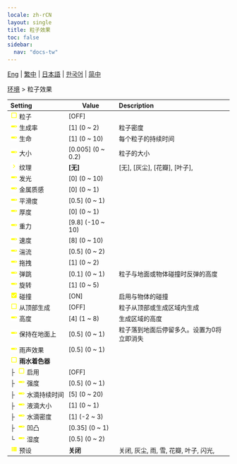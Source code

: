 ```yaml
---
locale: zh-rCN
layout: single
title: 粒子效果
toc: false
sidebar:
  nav: "docs-tw"
---
```

[Eng](/dancexr/menu/2025.4/scene/particles) | [繁中](/tw/dancexr/menu/2025.4/scene/particles) | [日本語](/jp/dancexr/menu/2025.4/scene/particles) | [한국어](/kr/dancexr/menu/2025.4/scene/particles) | [简中](/zh/dancexr/menu/2025.4/scene/particles)

[环境](../menu#环境) > 粒子效果



| Setting | Value | Description |
| :--- | --- | :--- |
|<nobr> ![check_off icon](/images/icon/ic_check_off.png)  粒子</nobr>| [OFF] | 
|<nobr> ![slider icon](/images/icon/ic_slider.png)  生成率</nobr>| [1] (0 ~ 2) | 粒子密度
|<nobr> ![slider icon](/images/icon/ic_slider.png)  生命</nobr>| [1] (0 ~ 10) | 每个粒子的持续时间
|<nobr> ![slider icon](/images/icon/ic_slider.png)  大小</nobr>| [0.005] (0 ~ 0.2) | 粒子的大小
|<nobr> ![chevron icon](/images/icon/ic_chevron.png)  纹理</nobr>| **[无]** | [无], [灰尘], [花瓣], [叶子],  |
|<nobr> ![slider icon](/images/icon/ic_slider.png)  发光</nobr>| [0] (0 ~ 10) | 
|<nobr> ![slider icon](/images/icon/ic_slider.png)  金属质感</nobr>| [0] (0 ~ 1) | 
|<nobr> ![slider icon](/images/icon/ic_slider.png)  平滑度</nobr>| [0.5] (0 ~ 1) | 
|<nobr> ![slider icon](/images/icon/ic_slider.png)  厚度</nobr>| [0] (0 ~ 1) | 
|<nobr> ![slider icon](/images/icon/ic_slider.png)  重力</nobr>| [9.8] (-10 ~ 10) | 
|<nobr> ![slider icon](/images/icon/ic_slider.png)  速度</nobr>| [8] (0 ~ 10) | 
|<nobr> ![slider icon](/images/icon/ic_slider.png)  湍流</nobr>| [0.5] (0 ~ 2) | 
|<nobr> ![slider icon](/images/icon/ic_slider.png)  拖拽</nobr>| [1] (0 ~ 2) | 
|<nobr> ![slider icon](/images/icon/ic_slider.png)  弹跳</nobr>| [0.1] (0 ~ 1) | 粒子与地面或物体碰撞时反弹的高度
|<nobr> ![slider icon](/images/icon/ic_slider.png)  旋转</nobr>| [1] (0 ~ 5) | 
|<nobr> ![check_on icon](/images/icon/ic_check_on.png)  碰撞</nobr>| [ON] | 启用与物体的碰撞
|<nobr> ![check_off icon](/images/icon/ic_check_off.png)  从顶部生成</nobr>| [OFF] | 粒子从顶部或生成区域内生成
|<nobr> ![slider icon](/images/icon/ic_slider.png)  高度</nobr>| [4] (1 ~ 8) | 生成区域的高度
|<nobr> ![slider icon](/images/icon/ic_slider.png)  保持在地面上</nobr>| [0.5] (0 ~ 1) | 粒子落到地面后停留多久。设置为0将立即消失
|<nobr> ![slider icon](/images/icon/ic_slider.png)  雨声效果</nobr>| [0.5] (0 ~ 1) | 
|<nobr> ![check_off icon](/images/icon/ic_check_off.png)  <b>雨水着色器</b></nobr>| | 
|<nobr>├&nbsp; ![check_off icon](/images/icon/ic_check_off.png)  启用</nobr>| [OFF] | 
|<nobr>├&nbsp; ![slider icon](/images/icon/ic_slider.png)  强度</nobr>| [0.5] (0 ~ 1) | 
|<nobr>├&nbsp; ![slider icon](/images/icon/ic_slider.png)  水滴持续时间</nobr>| [5] (0 ~ 20) | 
|<nobr>├&nbsp; ![slider icon](/images/icon/ic_slider.png)  液滴大小</nobr>| [1] (0 ~ 1) | 
|<nobr>├&nbsp; ![slider icon](/images/icon/ic_slider.png)  水滴密度</nobr>| [1] (-2 ~ 3) | 
|<nobr>├&nbsp; ![slider icon](/images/icon/ic_slider.png)  凹凸</nobr>| [0.35] (0 ~ 1) | 
|<nobr>└&nbsp; ![slider icon](/images/icon/ic_slider.png)  湿度</nobr>| [0.5] (0 ~ 2) | 
|<nobr> ![list icon](/images/icon/ic_list.png)  预设</nobr>| **关闭** | 关闭, 灰尘, 雨, 雪, 花瓣, 叶子, 闪光,  |
